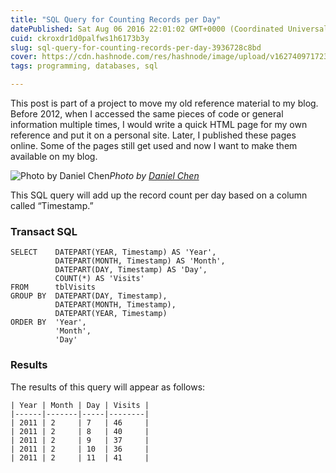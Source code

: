 ```yaml
---
title: "SQL Query for Counting Records per Day"
datePublished: Sat Aug 06 2016 22:01:02 GMT+0000 (Coordinated Universal Time)
cuid: ckroxdr1d0palfws1h6173b3y
slug: sql-query-for-counting-records-per-day-3936728c8bd
cover: https://cdn.hashnode.com/res/hashnode/image/upload/v1627409717233/HYktuKx6S.jpeg
tags: programming, databases, sql

---
```



This post is part of a project to move my old reference material to my blog. Before 2012, when I accessed the same pieces of code or general information multiple times, I would write a quick HTML page for my own reference and put it on a personal site. Later, I published these pages online. Some of the pages still get used and now I want to make them available on my blog.

![Photo by [Daniel Chen](https://cdn.hashnode.com/res/hashnode/image/upload/v1627409715482/EJHHBt-7O.html)](https://cdn-images-1.medium.com/max/10944/1*HC3yOX5DyVdZkT3y1AuIUw.jpeg)*Photo by [Daniel Chen](https://unsplash.com/@d_che)*

This SQL query will add up the record count per day based on a column called “Timestamp.”

### Transact SQL

```
SELECT    DATEPART(YEAR, Timestamp) AS 'Year',
          DATEPART(MONTH, Timestamp) AS 'Month',
          DATEPART(DAY, Timestamp) AS 'Day',
          COUNT(*) AS 'Visits'
FROM      tblVisits
GROUP BY  DATEPART(DAY, Timestamp),
          DATEPART(MONTH, Timestamp),
          DATEPART(YEAR, Timestamp)
ORDER BY  'Year',
          'Month',
          'Day'
```


### Results

The results of this query will appear as follows:

```
| Year | Month | Day | Visits |
|------|-------|-----|--------|
| 2011 | 2     | 7   | 46     |
| 2011 | 2     | 8   | 40     |
| 2011 | 2     | 9   | 37     |
| 2011 | 2     | 10  | 36     |
| 2011 | 2     | 11  | 41     |
```

